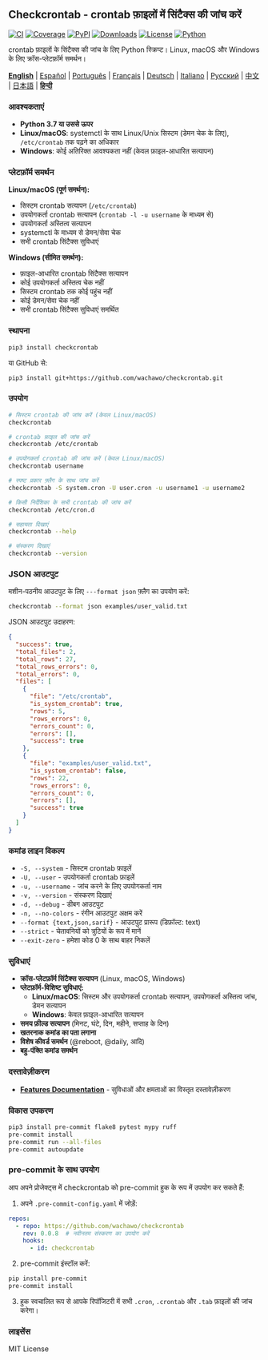 ## Checkcrontab - crontab फ़ाइलों में सिंटैक्स की जांच करें

[![CI](https://github.com/wachawo/checkcrontab/actions/workflows/ci.yml/badge.svg)](https://github.com/wachawo/checkcrontab/actions/workflows/ci.yml)
[![Coverage](https://codecov.io/gh/wachawo/checkcrontab/branch/0.0.11/graph/badge.svg)](https://codecov.io/gh/wachawo/checkcrontab?branch=main)
[![PyPI](https://img.shields.io/pypi/v/checkcrontab.svg)](https://pypi.org/project/checkcrontab/)
[![Downloads](https://img.shields.io/pypi/dm/checkcrontab.svg)](https://pypi.org/project/checkcrontab/)
[![License](https://img.shields.io/badge/license-MIT-blue.svg)](https://github.com/wachawo/checkcrontab/blob/main/LICENSE)
[![Python](https://img.shields.io/pypi/pyversions/checkcrontab.svg)](https://pypi.org/project/checkcrontab/)

crontab फ़ाइलों के सिंटैक्स की जांच के लिए Python स्क्रिप्ट। Linux, macOS और Windows के लिए क्रॉस-प्लेटफ़ॉर्म समर्थन।

**[English](https://github.com/wachawo/checkcrontab/blob/main/README.md)** | [Español](https://github.com/wachawo/checkcrontab/blob/main/docs/README_ES.md) | [Português](https://github.com/wachawo/checkcrontab/blob/main/docs/README_PT.md) | [Français](https://github.com/wachawo/checkcrontab/blob/main/docs/README_FR.md) | [Deutsch](https://github.com/wachawo/checkcrontab/blob/main/docs/README_DE.md) | [Italiano](https://github.com/wachawo/checkcrontab/blob/main/docs/README_IT.md) | [Русский](https://github.com/wachawo/checkcrontab/blob/main/docs/README_RU.md) | [中文](https://github.com/wachawo/checkcrontab/blob/main/docs/README_ZH.md) | [日本語](https://github.com/wachawo/checkcrontab/blob/main/docs/README_JA.md) | **[हिन्दी](https://github.com/wachawo/checkcrontab/blob/main/docs/README_HI.md)**

### आवश्यकताएं

- **Python 3.7 या उससे ऊपर**
- **Linux/macOS**: systemctl के साथ Linux/Unix सिस्टम (डेमन चेक के लिए), `/etc/crontab` तक पढ़ने का अधिकार
- **Windows**: कोई अतिरिक्त आवश्यकता नहीं (केवल फ़ाइल-आधारित सत्यापन)

### प्लेटफ़ॉर्म समर्थन

**Linux/macOS (पूर्ण समर्थन):**
- सिस्टम crontab सत्यापन (`/etc/crontab`)
- उपयोगकर्ता crontab सत्यापन (`crontab -l -u username` के माध्यम से)
- उपयोगकर्ता अस्तित्व सत्यापन
- systemctl के माध्यम से डेमन/सेवा चेक
- सभी crontab सिंटैक्स सुविधाएं

**Windows (सीमित समर्थन):**
- फ़ाइल-आधारित crontab सिंटैक्स सत्यापन
- कोई उपयोगकर्ता अस्तित्व चेक नहीं
- सिस्टम crontab तक कोई पहुंच नहीं
- कोई डेमन/सेवा चेक नहीं
- सभी crontab सिंटैक्स सुविधाएं समर्थित

### स्थापना

```bash
pip3 install checkcrontab
```

या GitHub से:

```bash
pip3 install git+https://github.com/wachawo/checkcrontab.git
```

### उपयोग

```bash
# सिस्टम crontab की जांच करें (केवल Linux/macOS)
checkcrontab

# crontab फ़ाइल की जांच करें
checkcrontab /etc/crontab

# उपयोगकर्ता crontab की जांच करें (केवल Linux/macOS)
checkcrontab username

# स्पष्ट प्रकार फ़्लैग के साथ जांच करें
checkcrontab -S system.cron -U user.cron -u username1 -u username2

# किसी निर्देशिका के सभी crontab की जांच करें
checkcrontab /etc/cron.d

# सहायता दिखाएं
checkcrontab --help

# संस्करण दिखाएं
checkcrontab --version
```

### JSON आउटपुट

मशीन-पठनीय आउटपुट के लिए `---format json` फ़्लैग का उपयोग करें:

```bash
checkcrontab --format json examples/user_valid.txt
```

JSON आउटपुट उदाहरण:

```json
{
  "success": true,
  "total_files": 2,
  "total_rows": 27,
  "total_rows_errors": 0,
  "total_errors": 0,
  "files": [
    {
      "file": "/etc/crontab",
      "is_system_crontab": true,
      "rows": 5,
      "rows_errors": 0,
      "errors_count": 0,
      "errors": [],
      "success": true
    },
    {
      "file": "examples/user_valid.txt",
      "is_system_crontab": false,
      "rows": 22,
      "rows_errors": 0,
      "errors_count": 0,
      "errors": [],
      "success": true
    }
  ]
}
```

### कमांड लाइन विकल्प

- `-S, --system` - सिस्टम crontab फ़ाइलें
- `-U, --user` - उपयोगकर्ता crontab फ़ाइलें
- `-u, --username` - जांच करने के लिए उपयोगकर्ता नाम
- `-v, --version` - संस्करण दिखाएं
- `-d, --debug` - डीबग आउटपुट
- `-n, --no-colors` - रंगीन आउटपुट अक्षम करें
- `--format {text,json,sarif}` - आउटपुट प्रारूप (डिफ़ॉल्ट: text)
- `--strict` - चेतावनियों को त्रुटियों के रूप में मानें
- `--exit-zero` - हमेशा कोड 0 के साथ बाहर निकलें

### सुविधाएं

- **क्रॉस-प्लेटफ़ॉर्म सिंटैक्स सत्यापन** (Linux, macOS, Windows)
- **प्लेटफ़ॉर्म-विशिष्ट सुविधाएं:**
  - **Linux/macOS**: सिस्टम और उपयोगकर्ता crontab सत्यापन, उपयोगकर्ता अस्तित्व जांच, डेमन सत्यापन
  - **Windows**: केवल फ़ाइल-आधारित सत्यापन
- **समय फ़ील्ड सत्यापन** (मिनट, घंटे, दिन, महीने, सप्ताह के दिन)
- **खतरनाक कमांड का पता लगाना**
- **विशेष कीवर्ड समर्थन** (@reboot, @daily, आदि)
- **बहु-पंक्ति कमांड समर्थन**

### दस्तावेज़ीकरण

- **[Features Documentation](https://github.com/wachawo/checkcrontab/blob/main/docs/FEATURES.md)** - सुविधाओं और क्षमताओं का विस्तृत दस्तावेज़ीकरण

### विकास उपकरण

```bash
pip3 install pre-commit flake8 pytest mypy ruff
pre-commit install
pre-commit run --all-files
pre-commit autoupdate
```

### pre-commit के साथ उपयोग

आप अपने प्रोजेक्ट्स में checkcrontab को pre-commit हुक के रूप में उपयोग कर सकते हैं:

1. अपने `.pre-commit-config.yaml` में जोड़ें:

```yaml
repos:
  - repo: https://github.com/wachawo/checkcrontab
    rev: 0.0.8  # नवीनतम संस्करण का उपयोग करें
    hooks:
      - id: checkcrontab
```

2. pre-commit इंस्टॉल करें:

```bash
pip install pre-commit
pre-commit install
```

3. हुक स्वचालित रूप से आपके रिपॉजिटरी में सभी `.cron`, `.crontab` और `.tab` फ़ाइलों की जांच करेगा।

### लाइसेंस

MIT License

